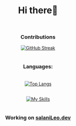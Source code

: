 <div id="header" align="center">

# Hi there👋<br><br>

### Contributions<br>
[![GitHub Streak](http://github-readme-streak-stats.herokuapp.com?user=SalaniLeo&theme=tokyonight_duo&hide_border=true&border_radius=15)](https://git.io/streak-stats)

  #
  
### Languages:<br><br>
  
[![Top Langs](https://github-readme-stats.vercel.app/api/top-langs/?username=SalaniLeo&layout=compact&theme=transparent&hide_border=true&border_radius=15)](https://github.com/anuraghazra/github-readme-stats)<br><br>

[![My Skills](https://skillicons.dev/icons?i=python,html,css,javascript,c,java,bash)](https://skillicons.dev)<br><br>
  
  <h3>Working on <a class="link" href="https://salaniLeo.dev">salaniLeo.dev</a>
  
</div>
